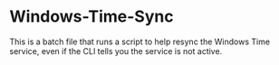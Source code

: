 # Windows-Time-Sync
This is a batch file that runs a script to help resync the Windows Time service, even if the CLI tells you the service is not active. 
